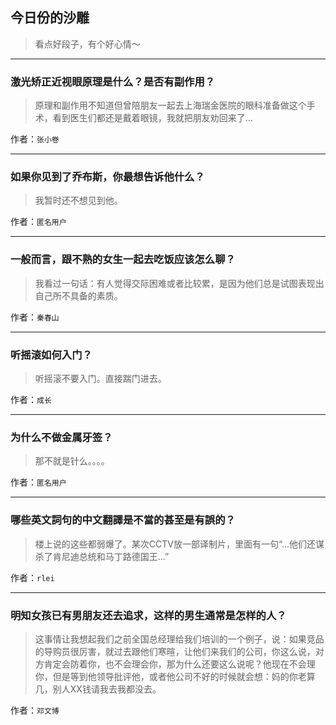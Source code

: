 ## 今日份的沙雕

> 看点好段子，有个好心情～


 
---

### 激光矫正近视眼原理是什么？是否有副作用？

> 原理和副作用不知道但曾陪朋友一起去上海瑞金医院的眼科准备做这个手术，看到医生们都还是戴着眼镜，我就把朋友劝回来了...


作者：`张小卷`

---

### 如果你见到了乔布斯，你最想告诉他什么？

> 我暂时还不想见到他。


作者：`匿名用户`

---

### 一般而言，跟不熟的女生一起去吃饭应该怎么聊？

> 我看过一句话：有人觉得交际困难或者比较累，是因为他们总是试图表现出自己所不具备的素质。


作者：`秦春山`

---

### 听摇滚如何入门？

> 听摇滚不要入门。直接踹门进去。


作者：`成长`

---

### 为什么不做金属牙签？

> 那不就是针么。。。。


作者：`匿名用户`

---

### 哪些英文詞句的中文翻譯是不當的甚至是有誤的？

> 楼上说的这些都弱爆了。某次CCTV放一部译制片，里面有一句“...他们还谋杀了肯尼迪总统和马丁路德国王...”


作者：`rlei`

---

### 明知女孩已有男朋友还去追求，这样的男生通常是怎样的人？

> 这事情让我想起我们之前全国总经理给我们培训的一个例子，说：如果竞品的导购员很厉害，就过去跟他们寒暄，让他们来我们的公司，你这么说，对方肯定会防着你，也不会理会你，那为什么还要这么说呢？他现在不会理你，但是等到他领导批评他，或者他公司不好的时候就会想：妈的你老算几，别人XX钱请我去我都没去。


作者：`邓文博`